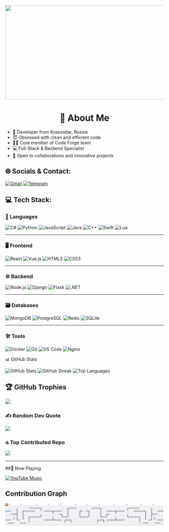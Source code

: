 <div align="left">
  <img src="https://user-images.githubusercontent.com/74038190/212751818-13da6fd2-27ca-45c4-9c64-3940ccfa6fd3.gif" width="600" height="300"/>
</div>

<h1 align="center">💫 About Me</h1>


+ 🥷 Developer from Krasnodar, Russia
+ 😈 Obsessed with clean and efficient code
+ 👨‍💻 Core member of Code Forge team
+ 💻 Full-Stack & Backend Specialist
+ 🚀 Open to collaborations and innovative projects

## 🌐 Socials & Contact:

[![Gmail](https://img.shields.io/badge/Gmail-D14836?style=for-the-badge&logo=gmail&logoColor=white)](mailto:1modder.path1@gmail.com)
[![Telegram](https://img.shields.io/badge/Telegram-2CA5E0?style=for-the-badge&logo=telegram&logoColor=white)](https://t.me/terrifiying)


## 💻 Tech Stack:

### 🧰 Languages

![C#](https://img.shields.io/badge/c%23-%23239120.svg?style=flat&logo=csharp&logoColor=white)
![Python](https://img.shields.io/badge/python-3670A0?style=flat&logo=python&logoColor=ffdd54)
![JavaScript](https://img.shields.io/badge/javascript-%23323330.svg?style=flat&logo=javascript&logoColor=%23F7DF1E)
![Java](https://img.shields.io/badge/java-%23ED8B00.svg?style=flat&logo=openjdk&logoColor=white)
![C++](https://img.shields.io/badge/c++-%2300599C.svg?style=flat&logo=c%2B%2B&logoColor=white)
![Swift](https://img.shields.io/badge/swift-F54A2A?style=flat&logo=swift&logoColor=white)
![Lua](https://img.shields.io/badge/lua-%232C2D72.svg?style=flat&logo=lua&logoColor=white)

---

### 🖥️ Frontend

![React](https://img.shields.io/badge/react-%2320232a.svg?style=flat&logo=react&logoColor=%2361DAFB)
![Vue.js](https://img.shields.io/badge/vue.js-%2335495e.svg?style=flat&logo=vuedotjs&logoColor=%234FC08D)
![HTML5](https://img.shields.io/badge/html5-%23E34F26.svg?style=flat&logo=html5&logoColor=white)
![CSS3](https://img.shields.io/badge/css3-%231572B6.svg?style=flat&logo=css3&logoColor=white)

---

### ⚙️ Backend

![Node.js](https://img.shields.io/badge/node.js-6DA55F?style=flat&logo=node.js&logoColor=white)
![Django](https://img.shields.io/badge/django-%23092E20.svg?style=flat&logo=django&logoColor=white)
![Flask](https://img.shields.io/badge/flask-%23000.svg?style=flat&logo=flask&logoColor=white)
![.NET](https://img.shields.io/badge/.NET-5C2D91?style=flat&logo=.net&logoColor=white)

---

### 🗃️ Databases

![MongoDB](https://img.shields.io/badge/MongoDB-%234ea94b.svg?style=flat&logo=mongodb&logoColor=white)
![PostgreSQL](https://img.shields.io/badge/PostgreSQL-316192?style=flat&logo=postgresql&logoColor=white)
![Redis](https://img.shields.io/badge/redis-%23DD0031.svg?style=flat&logo=redis&logoColor=white)
![SQLite](https://img.shields.io/badge/SQLite-07405E?style=flat&logo=sqlite&logoColor=white)


---

### 🛠️ Tools

![Docker](https://img.shields.io/badge/docker-%230db7ed.svg?style=flat&logo=docker&logoColor=white)
![Git](https://img.shields.io/badge/git-%23F05033.svg?style=flat&logo=git&logoColor=white)
![VS Code](https://img.shields.io/badge/VS%20Code-0078d7.svg?style=flat&logo=visual-studio-code&logoColor=white)
![Nginx](https://img.shields.io/badge/nginx-%23009639.svg?style=flat&logo=nginx&logoColor=white)

📊 GitHub Stats

![GitHub Stats](https://github-readme-stats.vercel.app/api?username=BinaryModder&show_icons=true&theme=radical&hide_border=true)
![GitHub Streak](https://github-readme-streak-stats.herokuapp.com/?user=BinaryModder&theme=radical&hide_border=true)
![Top Languages](https://github-readme-stats.vercel.app/api/top-langs/?username=BinaryModder&layout=compact&theme=radical&hide_border=true)



## 🏆 GitHub Trophies
![](https://github-profile-trophy.vercel.app/?username=BinaryModder&theme=cobalt&no-frame=false&no-bg=true&margin-w=4)

### ✍️ Random Dev Quote
![](https://quotes-github-readme.vercel.app/api?type=vetical&theme=radical)

### 🔝 Top Contributed Repo
![](https://github-contributor-stats.vercel.app/api?username=BinaryModder&limit=5&theme=dark&combine_all_yearly_contributions=true)

---

##🎵 Now Playing

[![YouTube Music](https://img.shields.io/badge/YouTube_Music-FF0000?style=for-the-badge&logo=youtube-music&logoColor=white)](https://music.youtube.com/)

## Contribution Graph

<picture>
    <source media="(prefers-color-scheme: dark)" srcset="https://raw.githubusercontent.com/BinaryModder/BinaryModder/output/pacman-contribution-graph-dark.svg">
    <source media="(prefers-color-scheme: light)" srcset="https://raw.githubusercontent.com/BinaryModder/BinaryModder/output/pacman-contribution-graph.svg">
    <img alt="pacman contribution graph" src="https://raw.githubusercontent.com/BinaryModder/BinaryModder/output/pacman-contribution-graph.svg">
</picture>

